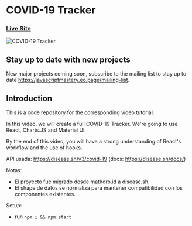 # COVID-19 Tracker

### [Live Site](https://covid19statswebsite.netlify.com/)

![COVID-19 Tracker](https://i.ibb.co/X87BqVY/Screenshot-2020-04-13-at-10-14-58.png)

## Stay up to date with new projects
New major projects coming soon, subscribe to the mailing list to stay up to date https://javascriptmastery.eo.page/mailing-list.

## Introduction
This is a code repository for the corresponding video tutorial. 

In this video, we will create a full COVID-19 Tracker. We're going to use React, Charts.JS and Material UI.

By the end of this video, you will have a strong understanding of React's workflow and the use of hooks.

API usada: https://disease.sh/v3/covid-19 (docs: https://disease.sh/docs/)

Notas:
- El proyecto fue migrado desde mathdro.id a disease.sh.
- El shape de datos se normaliza para mantener compatibilidad con los componentes existentes.

Setup:
- run ```npm i && npm start```
